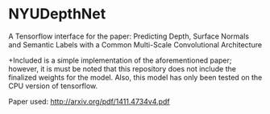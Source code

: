 # NYUDepthNet
A Tensorflow interface for the paper: Predicting Depth, Surface Normals and Semantic Labels with a Common Multi-Scale Convolutional Architecture

+Included is a simple implementation of the aforementioned paper; however, it is must be noted that this repository does not include the finalized weights for the model. Also, this model has only been tested on the CPU version of tensorflow.

Paper used: http://arxiv.org/pdf/1411.4734v4.pdf
